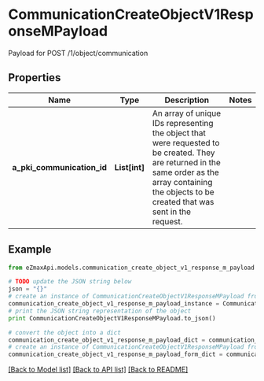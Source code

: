 # CommunicationCreateObjectV1ResponseMPayload

Payload for POST /1/object/communication

## Properties

Name | Type | Description | Notes
------------ | ------------- | ------------- | -------------
**a_pki_communication_id** | **List[int]** | An array of unique IDs representing the object that were requested to be created.  They are returned in the same order as the array containing the objects to be created that was sent in the request. | 

## Example

```python
from eZmaxApi.models.communication_create_object_v1_response_m_payload import CommunicationCreateObjectV1ResponseMPayload

# TODO update the JSON string below
json = "{}"
# create an instance of CommunicationCreateObjectV1ResponseMPayload from a JSON string
communication_create_object_v1_response_m_payload_instance = CommunicationCreateObjectV1ResponseMPayload.from_json(json)
# print the JSON string representation of the object
print CommunicationCreateObjectV1ResponseMPayload.to_json()

# convert the object into a dict
communication_create_object_v1_response_m_payload_dict = communication_create_object_v1_response_m_payload_instance.to_dict()
# create an instance of CommunicationCreateObjectV1ResponseMPayload from a dict
communication_create_object_v1_response_m_payload_form_dict = communication_create_object_v1_response_m_payload.from_dict(communication_create_object_v1_response_m_payload_dict)
```
[[Back to Model list]](../README.md#documentation-for-models) [[Back to API list]](../README.md#documentation-for-api-endpoints) [[Back to README]](../README.md)


